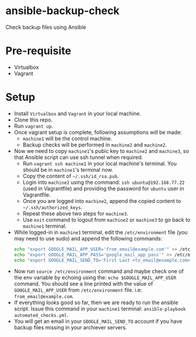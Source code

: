 # ansible-backup-check
Check backup files using Ansible

# Pre-requisite
  - Virtualbox
  - Vagrant
  
# Setup
  - Install `Virtualbox` and `Vagrant` in your local machine.
  - Clone this repo.
  - Run `vagrant up`.
  - Once vagrant setup is complete, following assumptions will be made:
    - `machine1` will be the control machine.
    - Backup checks will be performed in `machine2` and `machine2`.
  - Now we need to copy `machine1`'s pubic key to `machine2` and `machine3`, so that Ansible script can use ssh tunnel when required.
    - Run `vagrant ssh machine1` in your local machine's terminal. You should be in `machine1`'s terminal now.
    - Copy the content of `~/.ssh/id_rsa.pub`.
    - Login into `machine2` using the command: `ssh ubuntu@192.168.77.22` (used in Vagrantfile) and providing the password for `ubuntu` user in Vagrantfile.
    - Once you are logged into `machine2`, append the copied content to `~/.ssh/authorized_keys`.
    - Repeat these above two steps for `machine3`.
    - Use `exit` command to logout from `machine2` or `machine3` to go back to `machine1` terminal.
  - While logged-in in `machine1` terminal, edit the `/etc/environment` file (you may need to use sudo) and append the following commands:
    ```bash
    echo "export GOOGLE_MAIL_APP_USER='from_email@example.com'" >> /etc/environment &&
    echo "export GOOGLE_MAIL_APP_PASS='google_mail_app_pass'" >> /etc/environment &&
    echo "export GOOGLE_MAIL_SEND_TO='First Last <to_email@example.com>'" >> /etc/environment
    ```
  - Now run `source /etc/environment` command and maybe check one of the env variable by echoing using the: `echo $GOOGLE_MAIL_APP_USER` command. You should see a line printed with the value of `GOOGLE_MAIL_APP_USER` from `/etc/environment` file. i.e: `from_email@example.com`.
  - If everything looks good so far, then we are ready to run the ansible script. Issue this command in your `machine1` terminal: `ansible-playbook automated_checks.yml`.
  - You will get an email in your `GOOGLE_MAIL_SEND_TO` account if you have backup files missing in your archiever servers.

